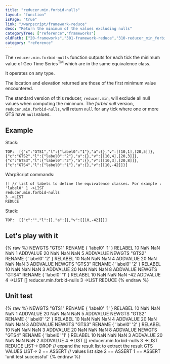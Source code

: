 ```yaml
---
title: "reducer.min.forbid-nulls"
layout: "function"
isPage: "true"
link: "/warpscript/framework-reduce"
desc: "Return the minimum of the values excluding nulls"
categoryTree: ["reference","frameworks"]
oldPath: ["20-frameworks","301-framework-reduce","310-reducer_min_forbid-nulls.html.md"]
category: "reference"
---
```

 

The `reducer.min.forbid-nulls` function outputs for each tick the minimum value of Geo Time Series<sup>TM</sup> which are in the same equivalence class.

It operates on any type.

The location and elevation returned are those of the first minimum value encountered.

The standard version of this reducer, `reducer.min`, will exclude all null values when computing the minimum.
The *forbid null* version, `reducer.min.forbid-nulls`, will return `null` for any tick where one or more GTS have `null`values.

## Example ##

Stack:

    TOP:  [{"c":"GTS1","l":{"label0":"1"},"a":{},"v":[[10,1],[20,5]]},{"c":"GTS2","l":{"label0":"2"},"a":{},"v":[[10,4],[20,3]]}, {"c":"GTS3","l":{"label0":"2"},"a":{},"v":[[10,3],[20,8]]},{"c":"GTS4","l":{"label0":"1"},"a":{},"v":[[10,-42]]}]

WarpScript commands:

    [] // list of labels to define the equivalence classes. For example : 'label0' 1 ->LIST
    reducer.min.forbid-nulls
    3 ->LIST
    REDUCE

Stack: 

    TOP:  [{"c":"","l":{},"a":{},"v":[[10,-42]]}]

## Let's play with it ##

{% raw %}
<warp10-warpscript-widget>NEWGTS "GTS1" RENAME 
{ 'label0' '1' } RELABEL
10 NaN NaN NaN 1 ADDVALUE
20 NaN NaN NaN 5 ADDVALUE
NEWGTS "GTS2" RENAME 
{ 'label0' '2' } RELABEL
10 NaN NaN NaN 4 ADDVALUE
20 NaN NaN NaN 3 ADDVALUE
NEWGTS "GTS3" RENAME 
{ 'label0' '2' } RELABEL
10 NaN NaN NaN 3 ADDVALUE
20 NaN NaN NaN 8 ADDVALUE
NEWGTS "GTS4" RENAME 
{ 'label0' '1' } RELABEL
10 NaN NaN NaN -42 ADDVALUE
4 ->LIST
[]
reducer.min.forbid-nulls
3 ->LIST
REDUCE
</warp10-warpscript-widget>
{% endraw %}    


## Unit test ##

{% raw %}
<warp10-warpscript-widget>NEWGTS "GTS1" RENAME 
{ 'label0' '1' } RELABEL
10 NaN NaN NaN 1 ADDVALUE
20 NaN NaN NaN 5 ADDVALUE
NEWGTS "GTS2" RENAME 
{ 'label0' '2' } RELABEL
10 NaN NaN NaN 4 ADDVALUE
20 NaN NaN NaN 3 ADDVALUE
NEWGTS "GTS3" RENAME 
{ 'label0' '2' } RELABEL
10 NaN NaN NaN 3 ADDVALUE
20 NaN NaN NaN 8 ADDVALUE
NEWGTS "GTS4" RENAME 
{ 'label0' '1' } RELABEL
10 NaN NaN NaN 3 ADDVALUE
20 NaN NaN NaN 2 ADDVALUE
4 ->LIST
[]
reducer.min.forbid-nulls
3 ->LIST
REDUCE
LIST-> DROP   // expand the result list to extract the result GTS
VALUES LIST-> 
2 == ASSERT   // values list size
2 == ASSERT
1 == ASSERT
'unit test successful'
</warp10-warpscript-widget>
{% endraw %}        

